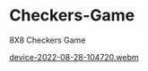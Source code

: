 # Checkers-Game
8X8 Checkers Game

[device-2022-08-28-104720.webm](https://user-images.githubusercontent.com/70910355/187063965-0f434c75-27e7-4d19-902c-9c1fc8b6ee48.webm)
